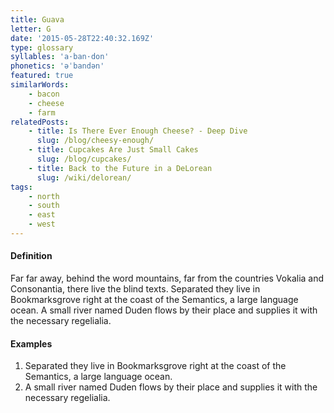 ```yaml
---
title: Guava
letter: G
date: '2015-05-28T22:40:32.169Z'
type: glossary
syllables: 'a·ban·don'
phonetics: 'əˈbandən'
featured: true
similarWords:
    - bacon
    - cheese
    - farm
relatedPosts:
    - title: Is There Ever Enough Cheese? - Deep Dive
      slug: /blog/cheesy-enough/
    - title: Cupcakes Are Just Small Cakes
      slug: /blog/cupcakes/
    - title: Back to the Future in a DeLorean
      slug: /wiki/delorean/
tags:
    - north
    - south
    - east
    - west
---
```


#### Definition

Far far away, behind the word mountains, far from the countries Vokalia and
Consonantia, there live the blind texts. Separated they live in Bookmarksgrove
right at the coast of the Semantics, a large language ocean. A small river named
Duden flows by their place and supplies it with the necessary regelialia.

#### Examples

1. Separated they live in Bookmarksgrove right at the coast of the Semantics, a large language ocean.
2. A small river named Duden flows by their place and supplies it with the necessary regelialia.
